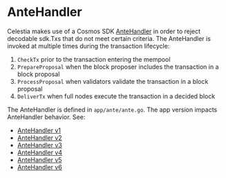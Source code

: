 # AnteHandler

Celestia makes use of a Cosmos SDK [AnteHandler](https://github.com/cosmos/cosmos-sdk/blob/v0.46.15/x/auth/spec/03_antehandlers.md) in order to reject decodable sdk.Txs that do not meet certain criteria. The AnteHandler is invoked at multiple times during the transaction lifecycle:

1. `CheckTx` prior to the transaction entering the mempool
1. `PrepareProposal` when the block proposer includes the transaction in a block proposal
1. `ProcessProposal` when validators validate the transaction in a block proposal
1. `DeliverTx` when full nodes execute the transaction in a decided block

The AnteHandler is defined in `app/ante/ante.go`. The app version impacts AnteHandler behavior. See:

- [AnteHandler v1](./ante_handler_v1.md)
- [AnteHandler v2](./ante_handler_v2.md)
- [AnteHandler v3](./ante_handler_v3.md)
- [AnteHandler v4](./ante_handler_v4.md)
- [AnteHandler v5](./ante_handler_v5.md)
- [AnteHandler v6](./ante_handler_v6.md)
